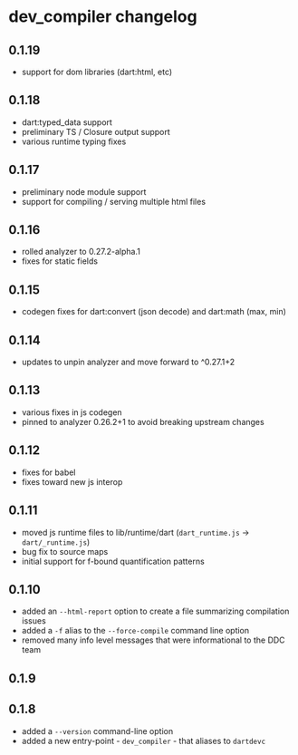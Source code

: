 # dev_compiler changelog

## 0.1.19
- support for dom libraries (dart:html, etc)

## 0.1.18
- dart:typed_data support
- preliminary TS / Closure output support
- various runtime typing fixes

## 0.1.17
- preliminary node module support
- support for compiling / serving multiple html files

## 0.1.16
- rolled analyzer to 0.27.2-alpha.1
- fixes for static fields

## 0.1.15
- codegen fixes for dart:convert (json decode) and dart:math (max, min)

## 0.1.14
- updates to unpin analyzer and move forward to ^0.27.1+2

## 0.1.13
- various fixes in js codegen
- pinned to analyzer 0.26.2+1 to avoid breaking upstream changes

## 0.1.12
- fixes for babel
- fixes toward new js interop

## 0.1.11
- moved js runtime files to lib/runtime/dart (`dart_runtime.js` -> `dart/_runtime.js`)
- bug fix to source maps
- initial support for f-bound quantification patterns

## 0.1.10
- added an `--html-report` option to create a file summarizing compilation
  issues
- added a `-f` alias to the `--force-compile` command line option
- removed many info level messages that were informational to the DDC team

## 0.1.9

## 0.1.8
- added a `--version` command-line option
- added a new entry-point - `dev_compiler` - that aliases to `dartdevc`
